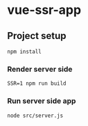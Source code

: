 # vue-ssr-app

## Project setup
```
npm install
```

### Render server side 
```
SSR=1 npm run build
```

### Run server side app
```
node src/server.js
```


